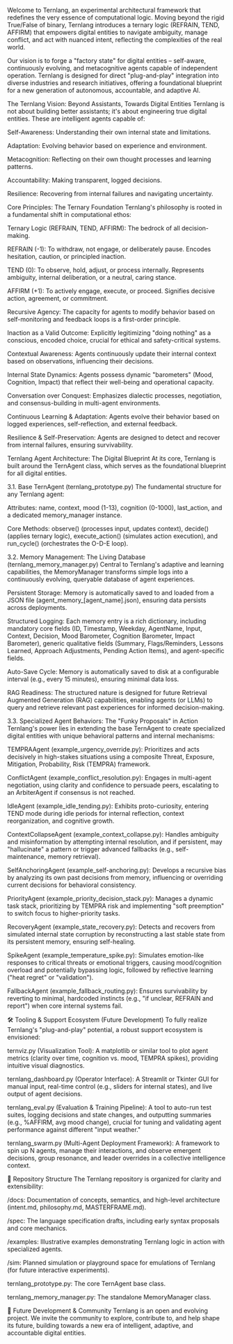Welcome to Ternlang, an experimental architectural framework that redefines the very essence of computational logic. Moving beyond the rigid True/False of binary, Ternlang introduces a ternary logic (REFRAIN, TEND, AFFIRM) that empowers digital entities to navigate ambiguity, manage conflict, and act with nuanced intent, reflecting the complexities of the real world.

Our vision is to forge a "factory state" for digital entities – self-aware, continuously evolving, and metacognitive agents capable of independent operation. Ternlang is designed for direct "plug-and-play" integration into diverse industries and research initiatives, offering a foundational blueprint for a new generation of autonomous, accountable, and adaptive AI.

The Ternlang Vision: Beyond Assistants, Towards Digital Entities
Ternlang is not about building better assistants; it's about engineering true digital entities. These are intelligent agents capable of:

Self-Awareness: Understanding their own internal state and limitations.

Adaptation: Evolving behavior based on experience and environment.

Metacognition: Reflecting on their own thought processes and learning patterns.

Accountability: Making transparent, logged decisions.

Resilience: Recovering from internal failures and navigating uncertainty.

Core Principles: The Ternary Foundation
Ternlang's philosophy is rooted in a fundamental shift in computational ethos:

Ternary Logic (REFRAIN, TEND, AFFIRM): The bedrock of all decision-making.

REFRAIN (-1): To withdraw, not engage, or deliberately pause. Encodes hesitation, caution, or principled inaction.

TEND (0): To observe, hold, adjust, or process internally. Represents ambiguity, internal deliberation, or a neutral, caring stance.

AFFIRM (+1): To actively engage, execute, or proceed. Signifies decisive action, agreement, or commitment.

Recursive Agency: The capacity for agents to modify behavior based on self-monitoring and feedback loops is a first-order principle.

Inaction as a Valid Outcome: Explicitly legitimizing "doing nothing" as a conscious, encoded choice, crucial for ethical and safety-critical systems.

Contextual Awareness: Agents continuously update their internal context based on observations, influencing their decisions.

Internal State Dynamics: Agents possess dynamic "barometers" (Mood, Cognition, Impact) that reflect their well-being and operational capacity.

Conversation over Conquest: Emphasizes dialectic processes, negotiation, and consensus-building in multi-agent environments.

Continuous Learning & Adaptation: Agents evolve their behavior based on logged experiences, self-reflection, and external feedback.

Resilience & Self-Preservation: Agents are designed to detect and recover from internal failures, ensuring survivability.

Ternlang Agent Architecture: The Digital Blueprint
At its core, Ternlang is built around the TernAgent class, which serves as the foundational blueprint for all digital entities.

3.1. Base TernAgent (ternlang_prototype.py)
The fundamental structure for any Ternlang agent:

Attributes: name, context, mood (1-13), cognition (0-1000), last_action, and a dedicated memory_manager instance.

Core Methods: observe() (processes input, updates context), decide() (applies ternary logic), execute_action() (simulates action execution), and run_cycle() (orchestrates the O-D-E loop).

3.2. Memory Management: The Living Database (ternlang_memory_manager.py)
Central to Ternlang's adaptive and learning capabilities, the MemoryManager transforms simple logs into a continuously evolving, queryable database of agent experiences.

Persistent Storage: Memory is automatically saved to and loaded from a JSON file (agent_memory_[agent_name].json), ensuring data persists across deployments.

Structured Logging: Each memory entry is a rich dictionary, including mandatory core fields (ID, Timestamp, Weekday, AgentName, Input, Context, Decision, Mood Barometer, Cognition Barometer, Impact Barometer), generic qualitative fields (Summary, Flags/Reminders, Lessons Learned, Approach Adjustments, Pending Action Items), and agent-specific fields.

Auto-Save Cycle: Memory is automatically saved to disk at a configurable interval (e.g., every 15 minutes), ensuring minimal data loss.

RAG Readiness: The structured nature is designed for future Retrieval Augmented Generation (RAG) capabilities, enabling agents (or LLMs) to query and retrieve relevant past experiences for informed decision-making.

3.3. Specialized Agent Behaviors: The "Funky Proposals" in Action
Ternlang's power lies in extending the base TernAgent to create specialized digital entities with unique behavioral patterns and internal mechanisms:

TEMPRAAgent (example_urgency_override.py): Prioritizes and acts decisively in high-stakes situations using a composite Threat, Exposure, Mitigation, Probability, Risk (TEMPRA) framework.

ConflictAgent (example_conflict_resolution.py): Engages in multi-agent negotiation, using clarity and confidence to persuade peers, escalating to an ArbiterAgent if consensus is not reached.

IdleAgent (example_idle_tending.py): Exhibits proto-curiosity, entering TEND mode during idle periods for internal reflection, context reorganization, and cognitive growth.

ContextCollapseAgent (example_context_collapse.py): Handles ambiguity and misinformation by attempting internal resolution, and if persistent, may "hallucinate" a pattern or trigger advanced fallbacks (e.g., self-maintenance, memory retrieval).

SelfAnchoringAgent (example_self-anchoring.py): Develops a recursive bias by analyzing its own past decisions from memory, influencing or overriding current decisions for behavioral consistency.

PriorityAgent (example_priority_decision_stack.py): Manages a dynamic task stack, prioritizing by TEMPRA risk and implementing "soft preemption" to switch focus to higher-priority tasks.

RecoveryAgent (example_state_recovery.py): Detects and recovers from simulated internal state corruption by reconstructing a last stable state from its persistent memory, ensuring self-healing.

SpikeAgent (example_temperature_spike.py): Simulates emotion-like responses to critical threats or emotional triggers, causing mood/cognition overload and potentially bypassing logic, followed by reflective learning ("heat regret" or "validation").

FallbackAgent (example_fallback_routing.py): Ensures survivability by reverting to minimal, hardcoded instincts (e.g., "if unclear, REFRAIN and report") when core internal systems fail.

🛠️ Tooling & Support Ecosystem (Future Development)
To fully realize Ternlang's "plug-and-play" potential, a robust support ecosystem is envisioned:

ternviz.py (Visualization Tool): A matplotlib or similar tool to plot agent metrics (clarity over time, cognition vs. mood, TEMPRA spikes), providing intuitive visual diagnostics.

ternlang_dashboard.py (Operator Interface): A Streamlit or Tkinter GUI for manual input, real-time control (e.g., sliders for internal states), and live output of agent decisions.

ternlang_eval.py (Evaluation & Training Pipeline): A tool to auto-run test suites, logging decisions and state changes, and outputting summaries (e.g., %AFFIRM, avg mood change), crucial for tuning and validating agent performance against different "input weather."

ternlang_swarm.py (Multi-Agent Deployment Framework): A framework to spin up N agents, manage their interactions, and observe emergent decisions, group resonance, and leader overrides in a collective intelligence context.

📂 Repository Structure
The Ternlang repository is organized for clarity and extensibility:

/docs: Documentation of concepts, semantics, and high-level architecture (intent.md, philosophy.md, MASTERFRAME.md).

/spec: The language specification drafts, including early syntax proposals and core mechanics.

/examples: Illustrative examples demonstrating Ternlang logic in action with specialized agents.

/sim: Planned simulation or playground space for emulations of Ternlang (for future interactive experiments).

ternlang_prototype.py: The core TernAgent base class.

ternlang_memory_manager.py: The standalone MemoryManager class.

🤝 Future Development & Community
Ternlang is an open and evolving project. We invite the community to explore, contribute to, and help shape its future, building towards a new era of intelligent, adaptive, and accountable digital entities.
